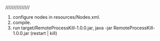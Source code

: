 ///////////////

1) configure nodes in resources/Nodes.xml.
2) compile.
3) run target/RemoteProcessKill-1.0.0.jar, java -jar RemoteProcessKill-1.0.0.jar (restart | kill)
